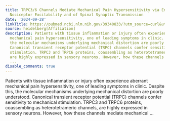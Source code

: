 ```yaml
---
title: TRPC3/6 Channels Mediate Mechanical Pain Hypersensitivity via Enhancement of
  Nociceptor Excitability and of Spinal Synaptic Transmission
date: '2024-09-28'
linkTitle: https://pubmed.ncbi.nlm.nih.gov/39340833/?utm_source=curl&utm_medium=rss&utm_campaign=pubmed-2&utm_content=1FakS-2QOkCT8HsMOQP1bCRQ4YzyumYOmxmF0moLsQ3dFB1E9V&fc=20220326224207&ff=20240929190008&v=2.18.0.post9+e462414
source: heidelberg[Affiliation]
description: Patients with tissue inflammation or injury often experience aberrant
  mechanical pain hypersensitivity, one of leading symptoms in clinic. Despite this,
  the molecular mechanisms underlying mechanical distortion are poorly understood.
  Canonical transient receptor potential (TRPC) channels confer sensitivity to mechanical
  stimulation. TRPC3 and TRPC6 proteins, coassembling as heterotetrameric channels,
  are highly expressed in sensory neurons. However, how these channels mediate mechanical
  ...
disable_comments: true
---
```

Patients with tissue inflammation or injury often experience aberrant mechanical pain hypersensitivity, one of leading symptoms in clinic. Despite this, the molecular mechanisms underlying mechanical distortion are poorly understood. Canonical transient receptor potential (TRPC) channels confer sensitivity to mechanical stimulation. TRPC3 and TRPC6 proteins, coassembling as heterotetrameric channels, are highly expressed in sensory neurons. However, how these channels mediate mechanical ...